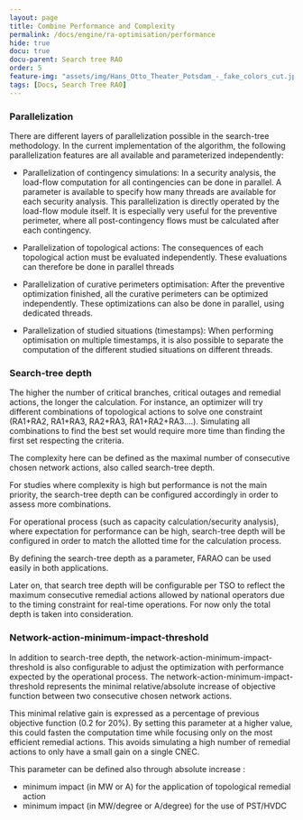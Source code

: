 ```yaml
---
layout: page
title: Combine Performance and Complexity
permalink: /docs/engine/ra-optimisation/performance
hide: true
docu: true
docu-parent: Search tree RAO
order: 5
feature-img: "assets/img/Hans_Otto_Theater_Potsdam_-_fake_colors_cut.jpg"
tags: [Docs, Search Tree RAO]
---
```


### Parallelization
There are different layers of parallelization possible in the search-tree methodology. In the current implementation
of the algorithm, the following parallelization features are all available and parameterized independently:

- Parallelization of contingency simulations:
In a security analysis, the load-flow computation for all contingencies can be done in parallel. A parameter is 
available to specify how many threads are available for each security analysis. This parallelization is directly
operated by the load-flow module itself. It is especially very useful for the preventive perimeter, where all
post-contingency flows must be calculated after each contingency.

- Parallelization of topological actions:
The consequences of each topological action must be evaluated independently. These evaluations can therefore be done
in parallel threads

- Parallelization of curative perimeters optimisation:
After the preventive optimization finished, all the curative perimeters can be optimized independently. 
These optimizations can also be done in parallel, using dedicated threads.
 
- Parallelization of studied situations (timestamps):
When performing optimisation on multiple timestamps, it is also possible to separate the computation of 
the different studied situations on different threads. 

### Search-tree depth
The higher the number of critical branches, critical outages and remedial actions, the longer the calculation. 
For instance, an optimizer will try different combinations of topological actions to solve one constraint 
(RA1+RA2, RA1+RA3, RA2+RA3, RA1+RA2+RA3….). Simulating all combinations to find the best set would require 
more time than finding the first set respecting the criteria.

The complexity here can be defined as the maximal number of consecutive chosen network actions, also called search-tree depth.

For studies where complexity is high but performance is not the main priority, the search-tree depth can be configured 
accordingly in order to assess more combinations.

For operational process (such as capacity calculation/security analysis), where expectation for performance can be high, 
search-tree depth will be configured in order to match the allotted time for the calculation process.

By defining the search-tree depth as a parameter, FARAO can be used easily in both applications.

Later on, that search tree depth will be configurable per TSO to reflect the maximum consecutive remedial actions allowed
by national operators due to the timing constraint for real-time operations. For now only the total depth is taken into
consideration.

### Network-action-minimum-impact-threshold

In addition to search-tree depth, the network-action-minimum-impact-threshold is also configurable to adjust the 
optimization with performance expected by the operational process. The network-action-minimum-impact-threshold 
represents the minimal relative/absolute increase of objective function between two consecutive chosen network actions.
 
This minimal relative gain is expressed as a percentage of previous objective function (0.2 for 20%). 
By setting this parameter at a higher value, this could fasten the computation time while focusing only 
on the most efficient remedial actions. This avoids simulating a high number of remedial actions to only have
a small gain on a single CNEC.

This parameter can be defined also through absolute increase :
- minimum impact (in MW or A) for the application of topological remedial action 
- minimum impact (in MW/degree or A/degree) for the use of PST/HVDC